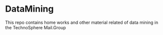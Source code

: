 # DataMining
This repo contains home works and other material related of data mining in the TechnoSphere Mail.Group 
